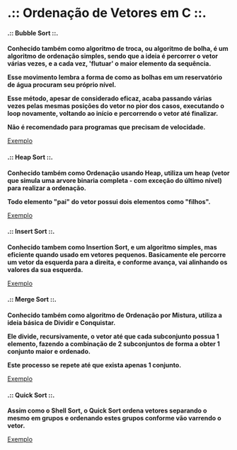# .:: Ordenação de Vetores em C ::.

#### .:: Bubble Sort ::.
<p></p>
<p><strong>Conhecido também como algoritmo de troca, ou algoritmo de bolha, é um algoritmo de ordenação simples, sendo que a ideia é percorrer o vetor várias vezes, e a cada vez, 'flutuar' o maior elemento da sequência.</strong></p>
<p><strong>Esse movimento lembra a forma de como as bolhas em um reservatório de água procuram seu próprio nível.</strong></p>
<p><strong>Esse método, apesar de considerado eficaz, acaba passando várias vezes pelas mesmas posições do vetor no pior dos casos, executando o loop novamente, voltando ao início e percorrendo o vetor até finalizar.</strong></p>
<p><strong>Não é recomendado para programas que precisam de velocidade.</strong></p>

[Exemplo](./Exemplos/bubble_sort.c)

#### .:: Heap Sort ::.
<p></p>
<p><strong>Conhecido também como Ordenação usando Heap, utiliza um heap (vetor que simula uma arvore binaria completa - com exceção do último nível) para realizar a ordenação.</strong></p>
<p><strong>Todo elemento "pai" do vetor possui dois elementos como "filhos".</strong></p>

[Exemplo](./Exemplos/heap_sort.c)

#### .:: Insert Sort ::.
<p></p>
<p><strong>Conhecido tambem como Insertion Sort, e um algoritmo simples, mas eficiente quando usado em vetores pequenos. Basicamente ele percorre um vetor da esquerda para a direita, e conforme avança, vai alinhando os valores da sua esquerda.</strong></p>

[Exemplo](./Exemplos/insert_sort.c)

#### .:: Merge Sort ::.
<p></p>
<p><strong>Conhecido também como algoritmo de Ordenação por Mistura, utiliza a ideia básica de Dividir e Conquistar.</strong></p>
<p><strong>Ele divide, recursivamente, o vetor até que cada subconjunto possua 1 elemento, fazendo a combinação de 2 subconjuntos de forma a obter 1 conjunto maior e ordenado.</strong></p>
<p><strong>Este processo se repete até que exista apenas 1 conjunto.</strong></p>

[Exemplo](./Exemplos/merge_sort.c)

#### .:: Quick Sort ::.
<p></p>
<p><strong>Assim como o Shell Sort, o Quick Sort ordena vetores separando o mesmo em grupos e ordenando estes grupos conforme vão varrendo o vetor.</strong></p>

[Exemplo](./Exemplos/quick_sort.c)


